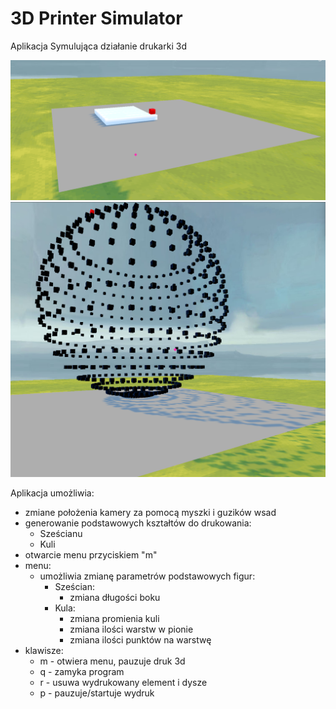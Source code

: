 # 3D Printer Simulator
Aplikacja Symulująca działanie drukarki 3d

![View](resources/screen.png)
![View](resources/screen2.png)

Aplikacja umożliwia:
- zmiane położenia kamery za pomocą myszki i guzików wsad
- generowanie podstawowych kształtów do drukowania:
    - Sześcianu
    - Kuli
- otwarcie menu przyciskiem "m"
- menu:
    - umożliwia zmianę parametrów podstawowych figur:
        - Sześcian:
            - zmiana długości boku
        - Kula:
            - zmiana promienia kuli
            - zmiana ilości warstw w pionie
            - zmiana ilości punktów na warstwę
- klawisze:
    - m - otwiera menu, pauzuje druk 3d
    - q - zamyka program
    - r - usuwa wydrukowany element i dysze
    - p - pauzuje/startuje wydruk
